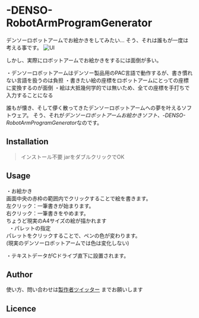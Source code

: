 # -DENSO-RobotArmProgramGenerator
デンソーロボットアームでお絵かきをしてみたい...
そう、それは誰もが一度は考える事です。
![UI](https://github.com/OkanoShogo0903/-JAVA-/blob/master/image.jpg-large "イメージ画像")

しかし、実際にロボットアームでお絵かきをするには面倒が多い。

・デンソーロボットアームはデンソー製品用のPAC言語で動作するが、書き慣れない言語を扱うのは負担
・書きたい絵の座標をロボットアームにとっての座標に変換するのが面倒
・絵は大抵幾何学的では無いため、全ての座標を手打ちで入力することになる

誰もが懐き、そして儚く散ってきたデンソーロボットアームへの夢を叶えるソフトウェア。
そう、それが*デンソーロボットアームお絵かきソフト、-DENSO-RobotArmProgramGenerator*なのです。

## Installation
>インストール不要
>jarをダブルクリックでOK

## Usage
・お絵かき  
画面中央の赤枠の範囲内でクリックすることで絵を書きます。  
左クリック：一筆書きが始まります。  
右クリック：一筆書きをやめます。  
ちょうど現実のA4サイズの絵が描かれます  
  
・パレットの指定  
パレットをクリックすることで、ペンの色が変わります。  
  (現実のデンソーロボットアームでは色は変化しない)  

・テキストデータがCドライブ直下に設置されます。  

## Author
使い方、問い合わせは[製作者ツイッター](https://twitter.com/okanosyogo)
までお願いします

## Licence

